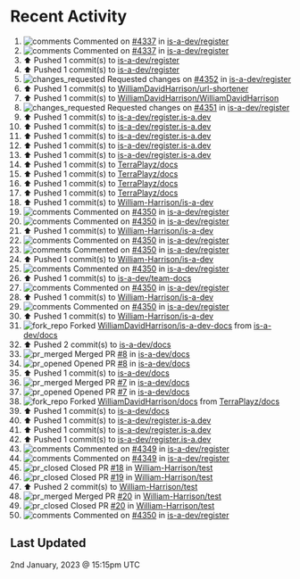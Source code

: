 # Recent Activity

<!--RECENT_ACTIVITY:start-->
1. ![comments](https://cdn.jsdelivr.net/gh/Readme-Workflows/Readme-Icons@main/icons/octicons/Comment.svg) Commented on [#4337](https://github.com/is-a-dev/register/pull/4337#discussion_r1059935753) in [is-a-dev/register](https://github.com/is-a-dev/register)
2. ![comments](https://cdn.jsdelivr.net/gh/Readme-Workflows/Readme-Icons@main/icons/octicons/Comment.svg) Commented on [#4337](https://github.com/is-a-dev/register/pull/4337#discussion_r1059935603) in [is-a-dev/register](https://github.com/is-a-dev/register)
3. ⬆️ Pushed 1 commit(s) to [is-a-dev/register](https://github.com/is-a-dev/register)
4. ⬆️ Pushed 1 commit(s) to [is-a-dev/register](https://github.com/is-a-dev/register)
5. ![changes_requested](https://cdn.jsdelivr.net/gh/Readme-Workflows/Readme-Icons@main/icons/octicons/RequestedChanges.svg) Requested changes on [#4352](https://github.com/is-a-dev/register/pull/4352#pullrequestreview-1233600680) in [is-a-dev/register](https://github.com/is-a-dev/register)
6. ⬆️ Pushed 1 commit(s) to [WilliamDavidHarrison/url-shortener](https://github.com/WilliamDavidHarrison/url-shortener)
7. ⬆️ Pushed 1 commit(s) to [WilliamDavidHarrison/WilliamDavidHarrison](https://github.com/WilliamDavidHarrison/WilliamDavidHarrison)
8. ![changes_requested](https://cdn.jsdelivr.net/gh/Readme-Workflows/Readme-Icons@main/icons/octicons/RequestedChanges.svg) Requested changes on [#4351](https://github.com/is-a-dev/register/pull/4351#pullrequestreview-1233533475) in [is-a-dev/register](https://github.com/is-a-dev/register)
9. ⬆️ Pushed 1 commit(s) to [is-a-dev/register.is-a.dev](https://github.com/is-a-dev/register.is-a.dev)
10. ⬆️ Pushed 1 commit(s) to [is-a-dev/register.is-a.dev](https://github.com/is-a-dev/register.is-a.dev)
11. ⬆️ Pushed 1 commit(s) to [is-a-dev/register.is-a.dev](https://github.com/is-a-dev/register.is-a.dev)
12. ⬆️ Pushed 1 commit(s) to [is-a-dev/register.is-a.dev](https://github.com/is-a-dev/register.is-a.dev)
13. ⬆️ Pushed 1 commit(s) to [is-a-dev/register.is-a.dev](https://github.com/is-a-dev/register.is-a.dev)
14. ⬆️ Pushed 1 commit(s) to [TerraPlayz/docs](https://github.com/TerraPlayz/docs)
15. ⬆️ Pushed 1 commit(s) to [TerraPlayz/docs](https://github.com/TerraPlayz/docs)
16. ⬆️ Pushed 1 commit(s) to [TerraPlayz/docs](https://github.com/TerraPlayz/docs)
17. ⬆️ Pushed 1 commit(s) to [TerraPlayz/docs](https://github.com/TerraPlayz/docs)
18. ⬆️ Pushed 1 commit(s) to [William-Harrison/is-a-dev](https://github.com/William-Harrison/is-a-dev)
19. ![comments](https://cdn.jsdelivr.net/gh/Readme-Workflows/Readme-Icons@main/icons/octicons/Comment.svg) Commented on [#4350](https://github.com/is-a-dev/register/pull/4350#discussion_r1059854432) in [is-a-dev/register](https://github.com/is-a-dev/register)
20. ![comments](https://cdn.jsdelivr.net/gh/Readme-Workflows/Readme-Icons@main/icons/octicons/Comment.svg) Commented on [#4350](https://github.com/is-a-dev/register/pull/4350#discussion_r1059853394) in [is-a-dev/register](https://github.com/is-a-dev/register)
21. ⬆️ Pushed 1 commit(s) to [William-Harrison/is-a-dev](https://github.com/William-Harrison/is-a-dev)
22. ![comments](https://cdn.jsdelivr.net/gh/Readme-Workflows/Readme-Icons@main/icons/octicons/Comment.svg) Commented on [#4350](https://github.com/is-a-dev/register/pull/4350#discussion_r1059853216) in [is-a-dev/register](https://github.com/is-a-dev/register)
23. ![comments](https://cdn.jsdelivr.net/gh/Readme-Workflows/Readme-Icons@main/icons/octicons/Comment.svg) Commented on [#4350](https://github.com/is-a-dev/register/pull/4350#discussion_r1059853072) in [is-a-dev/register](https://github.com/is-a-dev/register)
24. ⬆️ Pushed 1 commit(s) to [William-Harrison/is-a-dev](https://github.com/William-Harrison/is-a-dev)
25. ![comments](https://cdn.jsdelivr.net/gh/Readme-Workflows/Readme-Icons@main/icons/octicons/Comment.svg) Commented on [#4350](https://github.com/is-a-dev/register/pull/4350#discussion_r1059852522) in [is-a-dev/register](https://github.com/is-a-dev/register)
26. ⬆️ Pushed 1 commit(s) to [is-a-dev/team-docs](https://github.com/is-a-dev/team-docs)
27. ![comments](https://cdn.jsdelivr.net/gh/Readme-Workflows/Readme-Icons@main/icons/octicons/Comment.svg) Commented on [#4350](https://github.com/is-a-dev/register/pull/4350#discussion_r1059852058) in [is-a-dev/register](https://github.com/is-a-dev/register)
28. ⬆️ Pushed 1 commit(s) to [William-Harrison/is-a-dev](https://github.com/William-Harrison/is-a-dev)
29. ![comments](https://cdn.jsdelivr.net/gh/Readme-Workflows/Readme-Icons@main/icons/octicons/Comment.svg) Commented on [#4350](https://github.com/is-a-dev/register/pull/4350#discussion_r1059851829) in [is-a-dev/register](https://github.com/is-a-dev/register)
30. ⬆️ Pushed 1 commit(s) to [William-Harrison/is-a-dev](https://github.com/William-Harrison/is-a-dev)
31. ![fork_repo](https://cdn.jsdelivr.net/gh/Readme-Workflows/Readme-Icons@main/icons/octicons/ForkedRepository.svg) Forked [WilliamDavidHarrison/is-a-dev-docs](https://github.com/WilliamDavidHarrison/is-a-dev-docs) from [is-a-dev/docs](https://github.com/is-a-dev/docs)
32. ⬆️ Pushed 2 commit(s) to [is-a-dev/docs](https://github.com/is-a-dev/docs)
33. ![pr_merged](https://cdn.jsdelivr.net/gh/Readme-Workflows/Readme-Icons@main/icons/octicons/PullRequestMerged.svg) Merged PR [#8](https://github.com/is-a-dev/docs/pull/8) in [is-a-dev/docs](https://github.com/is-a-dev/docs)
34. ![pr_opened](https://cdn.jsdelivr.net/gh/Readme-Workflows/Readme-Icons@main/icons/octicons/PullRequestOpened.svg) Opened PR [#8](https://github.com/is-a-dev/docs/pull/8) in [is-a-dev/docs](https://github.com/is-a-dev/docs)
35. ⬆️ Pushed 1 commit(s) to [is-a-dev/docs](https://github.com/is-a-dev/docs)
36. ![pr_merged](https://cdn.jsdelivr.net/gh/Readme-Workflows/Readme-Icons@main/icons/octicons/PullRequestMerged.svg) Merged PR [#7](https://github.com/is-a-dev/docs/pull/7) in [is-a-dev/docs](https://github.com/is-a-dev/docs)
37. ![pr_opened](https://cdn.jsdelivr.net/gh/Readme-Workflows/Readme-Icons@main/icons/octicons/PullRequestOpened.svg) Opened PR [#7](https://github.com/is-a-dev/docs/pull/7) in [is-a-dev/docs](https://github.com/is-a-dev/docs)
38. ![fork_repo](https://cdn.jsdelivr.net/gh/Readme-Workflows/Readme-Icons@main/icons/octicons/ForkedRepository.svg) Forked [WilliamDavidHarrison/docs](https://github.com/WilliamDavidHarrison/docs) from [TerraPlayz/docs](https://github.com/TerraPlayz/docs)
39. ⬆️ Pushed 1 commit(s) to [is-a-dev/docs](https://github.com/is-a-dev/docs)
40. ⬆️ Pushed 1 commit(s) to [is-a-dev/register.is-a.dev](https://github.com/is-a-dev/register.is-a.dev)
41. ⬆️ Pushed 1 commit(s) to [is-a-dev/register.is-a.dev](https://github.com/is-a-dev/register.is-a.dev)
42. ⬆️ Pushed 1 commit(s) to [is-a-dev/register.is-a.dev](https://github.com/is-a-dev/register.is-a.dev)
43. ![comments](https://cdn.jsdelivr.net/gh/Readme-Workflows/Readme-Icons@main/icons/octicons/Comment.svg) Commented on [#4349](https://github.com/is-a-dev/register/pull/4349#issuecomment-1368668984) in [is-a-dev/register](https://github.com/is-a-dev/register)
44. ![comments](https://cdn.jsdelivr.net/gh/Readme-Workflows/Readme-Icons@main/icons/octicons/Comment.svg) Commented on [#4349](https://github.com/is-a-dev/register/pull/4349#issuecomment-1368666008) in [is-a-dev/register](https://github.com/is-a-dev/register)
45. ![pr_closed](https://cdn.jsdelivr.net/gh/Readme-Workflows/Readme-Icons@main/icons/octicons/PullRequestClosed.svg) Closed PR [#18](https://github.com/William-Harrison/test/pull/18) in [William-Harrison/test](https://github.com/William-Harrison/test)
46. ![pr_closed](https://cdn.jsdelivr.net/gh/Readme-Workflows/Readme-Icons@main/icons/octicons/PullRequestClosed.svg) Closed PR [#19](https://github.com/William-Harrison/test/pull/19) in [William-Harrison/test](https://github.com/William-Harrison/test)
47. ⬆️ Pushed 2 commit(s) to [William-Harrison/test](https://github.com/William-Harrison/test)
48. ![pr_merged](https://cdn.jsdelivr.net/gh/Readme-Workflows/Readme-Icons@main/icons/octicons/PullRequestMerged.svg) Merged PR [#20](https://github.com/William-Harrison/test/pull/20) in [William-Harrison/test](https://github.com/William-Harrison/test)
49. ![pr_closed](https://cdn.jsdelivr.net/gh/Readme-Workflows/Readme-Icons@main/icons/octicons/PullRequestClosed.svg) Closed PR [#20](https://github.com/William-Harrison/test/pull/20) in [William-Harrison/test](https://github.com/William-Harrison/test)
50. ![comments](https://cdn.jsdelivr.net/gh/Readme-Workflows/Readme-Icons@main/icons/octicons/Comment.svg) Commented on [#4350](https://github.com/is-a-dev/register/pull/4350#issuecomment-1368662756) in [is-a-dev/register](https://github.com/is-a-dev/register)
<!--RECENT_ACTIVITY:end-->

## Last Updated
<!--RECENT_ACTIVITY:last_update-->
2nd January, 2023 @ 15:15pm UTC
<!--RECENT_ACTIVITY:last_update_end-->
